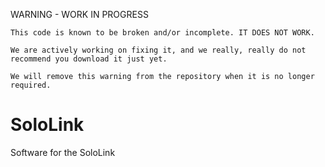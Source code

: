 WARNING - WORK IN PROGRESS

```
This code is known to be broken and/or incomplete. IT DOES NOT WORK. 

We are actively working on fixing it, and we really, really do not recommend you download it just yet.

We will remove this warning from the repository when it is no longer required.
```


SoloLink
========

Software for the SoloLink
